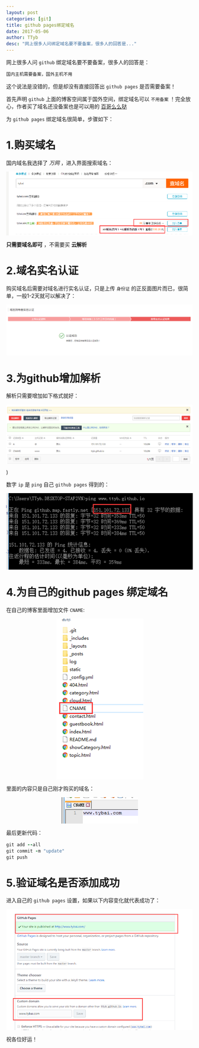 ```yaml
---
layout: post
categories: [git]
title: github pages绑定域名
date: 2017-05-06
author: TTyb
desc: "网上很多人问绑定域名要不要备案，很多人的回答是..."
---
```


网上很多人问 `github` 绑定域名要不要备案，很多人的回答是：

~~~ruby
国内主机需要备案，国外主机不用
~~~
这个说法是没错的，但是却没有直接回答出 `github pages` 是否需要备案！

首先声明 `github` 上面的博客空间属于国外空间，绑定域名可以 `不用备案` ！完全放心，作者买了域名还没备案也是可以用的 [百哥么么哒](http://www.tybai.com/)

为 `github pages` 绑定域名很简单，步骤如下：

# 1.购买域名

国内域名我选择了 *万网* ，进入界面搜索域名：

<p style="text-align:center"><img src="/static/postimage/git/yuming/996148-20170506193905773-492947689.png" class="img-responsive"style="display: block; margin-right: auto; margin-left: auto;"></p>

**只需要域名即可** ，不需要买 **云解析**

# 2.域名实名认证

购买域名后需要对域名进行实名认证，只是上传 `身份证` 的正反面图片而已，很简单，一般1-2天就可以解决了：

<p style="text-align:center"><img src="/static/postimage/git/yuming/996148-20170506194209961-1869107179.png" class="img-responsive"style="display: block; margin-right: auto; margin-left: auto;"></p>

# 3.为github增加解析

解析只需要增加如下格式就好：

<p style="text-align:center"><img src="/static/postimage/git/yuming/996148-20170506194411461-793018578.png" class="img-responsive"style="display: block; margin-right: auto; margin-left: auto;"></p>)

数字 `ip` 是 `ping` 自己 `github pages` 得到的：

<p style="text-align:center"><img src="/static/postimage/git/yuming/996148-20170506194630320-1062386731.png" class="img-responsive"style="display: block; margin-right: auto; margin-left: auto;"></p>

# 4.为自己的github pages 绑定域名

在自己的博客里面增加文件 `CNAME`:

<p style="text-align:center"><img src="/static/postimage/git/yuming/996148-20170506194801867-863319396.png" class="img-responsive"style="display: block; margin-right: auto; margin-left: auto;"></p>

里面的内容只是自己刚才购买的域名：

<p style="text-align:center"><img src="/static/postimage/git/yuming/996148-20170506194834976-1404139177.png" class="img-responsive"style="display: block; margin-right: auto; margin-left: auto;"></p>

最后更新代码：

~~~ruby
git add --all
git commit -m "update"
git push
~~~

# 5.验证域名是否添加成功

进入自己的 `github pages` 设置，如果以下内容变化就代表成功了：

<p style="text-align:center"><img src="/static/postimage/git/yuming/996148-20170506195706773-1119336750.png" class="img-responsive"style="display: block; margin-right: auto; margin-left: auto;"></p>

祝各位好运！


